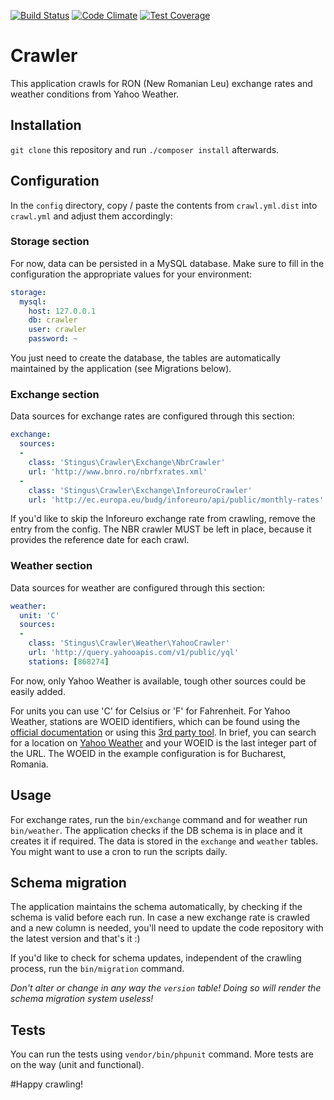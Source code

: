 [![Build Status](https://travis-ci.org/stingus/crawler.svg?branch=master)](https://travis-ci.org/stingus/crawler)
[![Code Climate](https://codeclimate.com/github/stingus/crawler/badges/gpa.svg)](https://codeclimate.com/github/stingus/crawler)
[![Test Coverage](https://codeclimate.com/github/stingus/crawler/badges/coverage.svg)](https://codeclimate.com/github/stingus/crawler/coverage)

# Crawler
This application crawls for RON (New Romanian Leu) exchange rates and weather conditions from Yahoo Weather.

## Installation
`git clone` this repository and run `./composer install` afterwards.

## Configuration
In the `config` directory, copy / paste the contents from `crawl.yml.dist` into `crawl.yml` and adjust them accordingly:

### Storage section
For now, data can be persisted in a MySQL database. Make sure to fill in the configuration the appropriate values for
your environment:
```yaml
storage:
  mysql:
    host: 127.0.0.1
    db: crawler
    user: crawler
    password: ~
```
You just need to create the database, the tables are automatically maintained by the application (see Migrations below).

### Exchange section
Data sources for exchange rates are configured through this section:
```yaml
exchange:
  sources:
  -
    class: 'Stingus\Crawler\Exchange\NbrCrawler'
    url: 'http://www.bnro.ro/nbrfxrates.xml'
  -
    class: 'Stingus\Crawler\Exchange\InforeuroCrawler'
    url: 'http://ec.europa.eu/budg/inforeuro/api/public/monthly-rates'
```
If you'd like to skip the Inforeuro exchange rate from crawling, remove the entry from the config. The NBR crawler
MUST be left in place, because it provides the reference date for each crawl.

### Weather section
Data sources for weather are configured through this section:
```yaml
weather:
  unit: 'C'
  sources:
  -
    class: 'Stingus\Crawler\Weather\YahooCrawler'
    url: 'http://query.yahooapis.com/v1/public/yql'
    stations: [868274]
```
For now, only Yahoo Weather is available, tough other sources could be easily added.

For units you can use 'C' for Celsius or 'F' for Fahrenheit. For Yahoo Weather, stations are WOEID identifiers, which
can be found using the [official documentation](https://developer.yahoo.com/weather/documentation.html) or using this
[3rd party tool](http://woeid.rosselliot.co.nz/). In brief, you can search for a location on
[Yahoo Weather](https://www.yahoo.com/news/weather/) and your WOEID is the last integer part of the URL.
The WOEID in the example configuration is for Bucharest, Romania.

## Usage
For exchange rates, run the `bin/exchange` command and for weather run `bin/weather`.
The application checks if the DB schema is in place and it creates it if required.
The data is stored in the `exchange` and `weather` tables. You might want to use a cron to run the scripts daily.

## Schema migration
The application maintains the schema automatically, by checking if the schema is valid before each run.
In case a new exchange rate is crawled and a new column is needed, you'll need to update the code repository
with the latest version and that's it :)

If you'd like to check for schema updates, independent of the crawling process, run the `bin/migration` command.

*Don't alter or change in any way the `version` table! Doing so will render the schema migration system useless!*

## Tests
You can run the tests using `vendor/bin/phpunit` command. More tests are on the way (unit and functional).

#Happy crawling!
